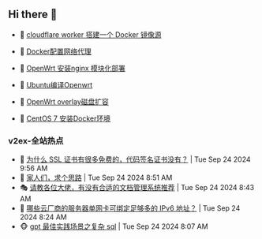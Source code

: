 ## Hi there 👋

<!--
**dkyg666/dkyg666** is a ✨ _special_ ✨ repository because its `README.md` (this file) appears on your GitHub profile.

Here are some ideas to get you started:

- 🔭 I’m currently working on ...
- 🌱 I’m currently learning ...
- 👯 I’m looking to collaborate on ...
- 🤔 I’m looking for help with ...
- 💬 Ask me about ...
- 📫 How to reach me: ...
- 😄 Pronouns: ...
- ⚡ Fun fact: ...
-->

<!-- BLOG-POST-LIST:START -->
- 🦩 [cloudflare worker 搭建一个 Docker 镜像源](http://blog.1996099.xyz/archives/cloudflare-worker-da-jian-yi-ge-docker-jing-xiang-zhan) 

- 🚦 [Docker配置网络代理](http://blog.1996099.xyz/archives/dockerpei-zhi-wang-luo-dai-li) 

- 🫶 [OpenWrt 安装nginx 模块化部署](http://blog.1996099.xyz/archives/openwrt-an-zhuang-nginx-mo-kuai-hua-bu-shu) 

- 🦄 [Ubuntu编译Openwrt](http://blog.1996099.xyz/archives/ubuntuzi-bian-yi-openwrt) 

- 🐻 [OpenWrt overlay磁盘扩容](http://blog.1996099.xyz/archives/openwrt-overlay) 

- 🤖 [CentOS 7 安装Docker环境](http://blog.1996099.xyz/archives/centos-docker) 
<!-- BLOG-POST-LIST:END -->

### v2ex-全站热点
<!-- v2ex:START -->
- 🥸 [为什么 SSL 证书有很多免费的，代码签名证书没有？](https://www.v2ex.com/t/1075481#reply1) | Tue Sep 24 2024 9:56 AM
- 🤗 [家人们，求个思路](https://www.v2ex.com/t/1075454#reply0) | Tue Sep 24 2024 8:51 AM
- 🎭 [请教各位大佬，有没有合适的文档管理系统推荐](https://www.v2ex.com/t/1075451#reply15) | Tue Sep 24 2024 8:43 AM
- 🥷 [哪些云厂商的服务器单网卡可绑定足够多的 IPv6 地址？](https://www.v2ex.com/t/1075444#reply6) | Tue Sep 24 2024 8:24 AM
- 🐵 [gpt 最佳实践场景之复杂 sql](https://www.v2ex.com/t/1075437#reply8) | Tue Sep 24 2024 8:07 AM<!-- v2ex:END -->


